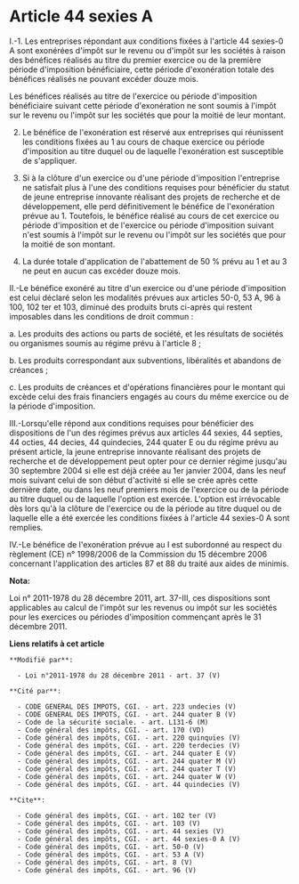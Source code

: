 # Article 44 sexies A

I.-1. Les entreprises répondant aux conditions fixées à l'article 44 sexies-0 A sont exonérées d'impôt sur le revenu ou
d'impôt sur les sociétés à raison des bénéfices réalisés au titre du premier exercice ou de la première période d'imposition
bénéficiaire, cette période d'exonération totale des bénéfices réalisés ne pouvant excéder douze mois. 

Les bénéfices réalisés au titre de l'exercice ou période d'imposition bénéficiaire suivant cette période d'exonération ne
sont soumis à l'impôt sur le revenu ou l'impôt sur les sociétés que pour la moitié de leur montant. 

2. Le bénéfice de l'exonération est réservé aux entreprises qui réunissent les conditions fixées au 1 au cours de chaque
exercice ou période d'imposition au titre duquel ou de laquelle l'exonération est susceptible de s'appliquer. 

3. Si à la clôture d'un exercice ou d'une période d'imposition l'entreprise ne satisfait plus à l'une des conditions requises
pour bénéficier du statut de jeune entreprise innovante réalisant des projets de recherche et de développement, elle perd
définitivement le bénéfice de l'exonération prévue au 1. Toutefois, le bénéfice réalisé au cours de cet exercice ou période
d'imposition et de l'exercice ou période d'imposition suivant n'est soumis à l'impôt sur le revenu ou l'impôt sur les
sociétés que pour la moitié de son montant. 

4. La durée totale d'application de l'abattement de 50 % prévu au 1 et au 3 ne peut en aucun cas excéder douze mois. 

II.-Le bénéfice exonéré au titre d'un exercice ou d'une période d'imposition est celui déclaré selon les modalités prévues
aux articles 50-0, 53 A, 96 à 100, 102 ter et 103, diminué des produits bruts ci-après qui restent imposables dans les
conditions de droit commun : 

a. Les produits des actions ou parts de société, et les résultats de sociétés ou organismes soumis au régime prévu à
l'article 8 ; 

b. Les produits correspondant aux subventions, libéralités et abandons de créances ; 

c. Les produits de créances et d'opérations financières pour le montant qui excède celui des frais financiers engagés au
cours du même exercice ou de la période d'imposition. 

III.-Lorsqu'elle répond aux conditions requises pour bénéficier des dispositions de l'un des régimes prévus aux articles 44
sexies, 44 septies, 44 octies, 44 decies, 44 quindecies, 244 quater E ou du régime prévu au présent article, la jeune
entreprise innovante réalisant des projets de recherche et de développement peut opter pour ce dernier régime jusqu'au 30
septembre 2004 si elle est déjà créée au 1er janvier 2004, dans les neuf mois suivant celui de son début d'activité si elle
se crée après cette dernière date, ou dans les neuf premiers mois de l'exercice ou de la période au titre duquel ou de
laquelle l'option est exercée. L'option est irrévocable dès lors qu'à la clôture de l'exercice ou de la période au titre
duquel ou de laquelle elle a été exercée les conditions fixées à l'article 44 sexies-0 A sont remplies. 

IV.-Le bénéfice de l'exonération prévue au I est subordonné au respect du règlement (CE) n° 1998/2006 de la Commission du 15
décembre 2006 concernant l'application des articles 87 et 88 du traité aux aides de minimis.

**Nota:**

Loi n° 2011-1978 du 28 décembre 2011, art. 37-III, ces dispositions sont applicables au calcul de l'impôt sur les revenus ou
impôt sur les sociétés pour les exercices ou périodes d'imposition commençant après le 31 décembre 2011.

**Liens relatifs à cet article**

	**Modifié par**:

	  - Loi n°2011-1978 du 28 décembre 2011 - art. 37 (V)

	**Cité par**:

	  - CODE GENERAL DES IMPOTS, CGI. - art. 223 undecies (V)
	  - CODE GENERAL DES IMPOTS, CGI. - art. 244 quater B (V)
	  - Code de la sécurité sociale. - art. L131-6 (M)
	  - Code général des impôts, CGI. - art. 170 (VD)
	  - Code général des impôts, CGI. - art. 220 quinquies (V)
	  - Code général des impôts, CGI. - art. 220 terdecies (V)
	  - Code général des impôts, CGI. - art. 244 quater E (V)
	  - Code général des impôts, CGI. - art. 244 quater M (V)
	  - Code général des impôts, CGI. - art. 244 quater T (V)
	  - Code général des impôts, CGI. - art. 244 quater W (V)
	  - Code général des impôts, CGI. - art. 44 quindecies (V)

	**Cite**:

	  - Code général des impôts, CGI. - art. 102 ter (V)
	  - Code général des impôts, CGI. - art. 103 (V)
	  - Code général des impôts, CGI. - art. 44 sexies (V)
	  - Code général des impôts, CGI. - art. 44 sexies-0 A (V)
	  - Code général des impôts, CGI. - art. 50-0 (V)
	  - Code général des impôts, CGI. - art. 53 A (V)
	  - Code général des impôts, CGI. - art. 8 (V)
	  - Code général des impôts, CGI. - art. 96 (V)
